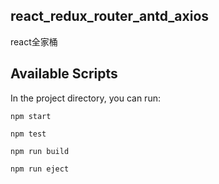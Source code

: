 
## react_redux_router_antd_axios
react全家桶
## Available Scripts

In the project directory, you can run:

```启动项目
npm start
```

```测试命令
npm test
```

```打包命令
npm run build
```

```把webpack配置信息暴露出来
npm run eject
```
